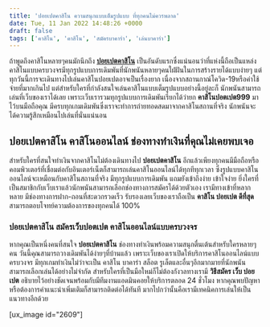 ```yaml
---
title: 'ปอยเปตคาสิโน ความสนุกแบบเต็มรูปแบบ ที่ทุกคนไม่ควรพลาด'
date: Tue, 11 Jan 2022 14:48:26 +0000
draft: false
tags: ['คาสิโน', 'คาสิโน', 'สมัครบาคาร่า', 'เล่นบาคาร่า']
---
```


ถ้าพูดถึงคาสิโนหลายๆคนมักนึกถึง [**ปอยเปตคาสิโน**](/archives/) เป็นอันดับแรกซึ่งแน่นอนว่าที่แห่งนี้ถือเป็นแหล่งคาสิโนแบบครบวงจรมีทุกรูปแบบการเดิมพันที่นักพนันหลายๆคนใฝ่ฝันในการสร้างรายได้แบบง่ายๆ แต่ทุกวันนี้การจะเดินทางไปเล่นคาสิโนปอยเปตอาจเป็นเรื่องยาก เนื่องจากสถานกาณ์โควิด-19หรือค่าใช้จ่ายที่มากเกินไป แต่สำหรับใครที่กำลังสนใจเล่นคาสิโนแบบเต็มรูปแบบอย่างนี้อยู่ละก็ นักพนันสามารถเล่นที่เว็บของเราได้เลย เพราะเว็บเรารวมทุกรูปแบบการเดิมพันเรียกได้ว่ายก **คาสิโนปอตเปต999** มาไว้บนมือถือคุณ มีครบทุกเกมเดิมพันซึ่งเราจะทำการถ่ายทอดสดมาจากคาสิโนสถานที่จริง นักพนันจะได้ความรู้สึกเหมือนไปเล่นที่นั่นแน่นอน

**ปอยเปตคาสิโน คาสิโนออนไลน์ ช่องทางทำเงินที่คุณไม่เคยพบเจอ**
-------------------------------------------------------------

สำหรับใครที่สนใจทำเงินจากคาสิโนไม่ต้องเดินทางไป **ปอยเปตคาสิโน** อีกแล้วเพียงทุกคนมีมือถือหรือคอมพิวเตอร์ที่เชื่อมต่อกับอินเตอร์เน็ตก็สามารถเล่นคาสิโนออนไลน์ได้ทุกทีทุกเวลา ซึ่งรูปแบบคาสิโนออนไลน์จะเหมือนกับคาสิโนสถานที่จริง มีทุกรูปแบบการเดิมพัน แถมยังเข้าถึงง่าย เข้าใจง่าย ยิ่งใครที่เป็นสมาชิกกับเว็บเราแล้วนักพนันสามารถเลือกช่องทางการสมัครได้ด้วยตัวเอง เรามีทางเข้าที่หลากหลาย มีช่องทางการฝาก-ถอนที่สะดวกรวดเร็ว รับรองเลยเว็บของเราถือเป็น **คาสิโน ปอยเปต ดีที่สุด** สามารถตอบโจทย์ความต้องการของทุกคนได้ 100%

### **ปอยเปตคาสิโน สมัครเว็บปอตเปต คาสิโนออนไลน์แบบครบวงจร**

หากคุณเป็นหนึ่งคนที่สนใจ **ปอยเปตคาสิโน** ช่องทางทำเงินพร้อมความสนุกตื่นเต้นสำหรับใครหลายๆคน วันนี้คุณสามารถวางเดิมพันได้ง่ายๆที่บ้านแล้ว เพราะเว็บของเราเปิดให้บริการคาสิโนออนไลน์แบบครบวงจร มีทุกเกมทำเงินไม่ว่าจะเป็น คาสิโน บาคาร่า สล็อต รูเล็ตและอื่นๆอีกมากมายที่นักพนันสามารถเลือกเล่นได้อย่างไม่จำกัด สำหรับใครที่เป็นมือใหม่ก็ไม่ต้องกังวลทางเรามี **วิธีสมัคร เว็บ ปอยเปต** อธิบายไว้อย่างชัดเจนพร้อมกับมีทีมงานแอดมินคอยให้บริการตลอด 24 ชั่วโมง หากคุณพบปัญหาหรือต้องการคำแนะนำเพิ่มเติมก็สามารถติดต่อได้ทันที มากไปกว่านั้นคือเรามีเทคนิคการเล่นให้เป็นแนวทางอีกด้วย

\[ux\_image id="2609"\]